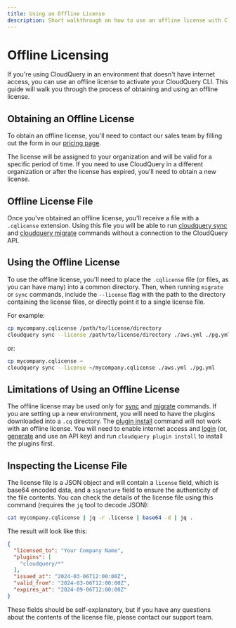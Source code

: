 ```yaml
---
title: Using an Offline License
description: Short walkthrough on how to use an offline license with CloudQuery
---
```


# Offline Licensing

If you're using CloudQuery in an environment that doesn't have internet access, you can use an offline license to activate your CloudQuery CLI.
This guide will walk you through the process of obtaining and using an offline license.

## Obtaining an Offline License

To obtain an offline license, you'll need to contact our sales team by filling out the form in our [pricing page](https://cloudquery.io/pricing).

The license will be assigned to your organization and will be valid for a specific period of time.
If you need to use CloudQuery in a different organization or after the license has expired, you'll need to obtain a new license.

## Offline License File

Once you've obtained an offline license, you'll receive a file with a `.cqlicense` extension.  Using this file you will be able to run [cloudquery sync](/docs/reference/cli/cloudquery_sync) and [cloudquery migrate](/docs/reference/cli/cloudquery_migrate) commands without a connection to the CloudQuery API. 

## Using the Offline License

To use the offline license, you'll need to place the `.cqlicense` file (or files, as you can have many) into a common directory.  Then, when running `migrate` or `sync` commands, include the `--license` flag with the path to the directory containing the license files, or directly point it to a single license file.

For example:

```bash
cp mycompany.cqlicense /path/to/license/directory
cloudquery sync --license /path/to/license/directory ./aws.yml ./pg.yml
```

or:

```bash
cp mycompany.cqlicense ~
cloudquery sync --license ~/mycompany.cqlicense ./aws.yml ./pg.yml
````

## Limitations of Using an Offline License

The offline license may be used only for [sync](/docs/reference/cli/cloudquery_sync) and [migrate](/docs/reference/cli/cloudquery_migrate) commands.
If you are setting up a new environment, you will need to have the plugins downloaded into a `.cq` directory.
The [plugin install](/docs/reference/cli/cloudquery_plugin_install) command will not work with an offline license.
You will need to enable internet access and [login](/docs/reference/cli/cloudquery_login) (or, [generate](/docs/deployment/generate-api-key) and use an API key) and run `cloudquery plugin install` to install the plugins first.

## Inspecting the License File

The license file is a JSON object and will contain a `license` field, which is base64 encoded data, and a `signature` field to ensure the authenticity of the file contents.
You can check the details of the license file using this command (requires the `jq` tool to decode JSON):

```bash
cat mycompany.cqlicense | jq -r .license | base64 -d | jq .
```

The result will look like this:

```json
{
  "licensed_to": "Your Company Name",
  "plugins": [
    "cloudquery/*"
  ],
  "issued_at": "2024-03-06T12:00:00Z",
  "valid_from": "2024-03-06T12:00:00Z",
  "expires_at": "2024-09-06T12:00:00Z"
}
```

These fields should be self-explanatory, but if you have any questions about the contents of the license file, please contact our support team.
